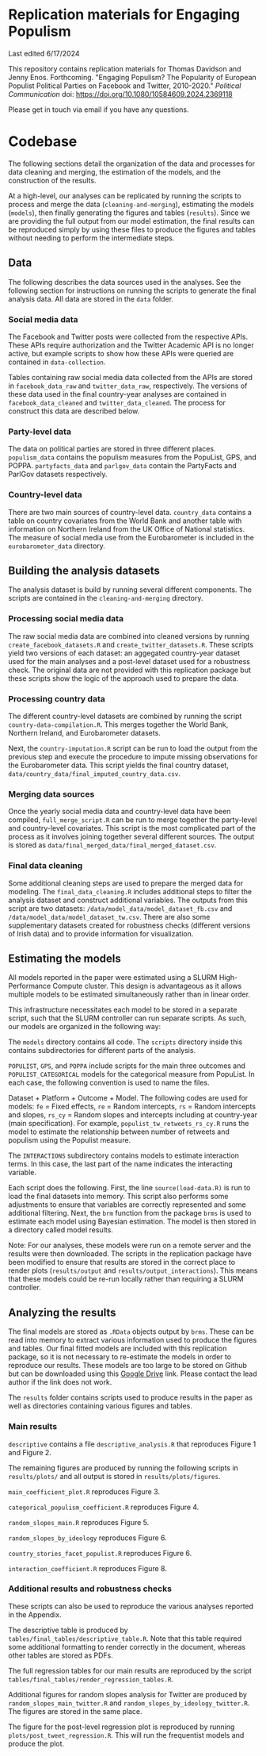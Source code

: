 # Replication materials for Engaging Populism

Last edited 6/17/2024

This repository contains replication materials for Thomas Davidson and Jenny Enos. Forthcoming. "Engaging Populism? The Popularity of European Populist Political Parties on Facebook and Twitter, 2010-2020." *Political Communication* doi: https://doi.org/10.1080/10584609.2024.2369118

Please get in touch via email if you have any questions.

# Codebase
The following sections detail the organization of the data and processes for data cleaning and merging, the estimation of the models, and the construction of the results.

At a high-level, our analyses can be replicated by running the scripts to process and merge the data (`cleaning-and-merging`), estimating the models (`models`), then finally generating the figures and tables (`results`). Since we are providing the full output from our model estimation, the final results can be reproduced simply by using these files to produce the figures and tables without needing to perform the intermediate steps.

## Data

The following describes the data sources used in the analyses. See the following section for instructions on running the scripts to generate the final analysis data. All data are stored in the `data` folder. 

### Social media data

The Facebook and Twitter posts were collected from the respective APIs. These APIs require authorization and the Twitter Academic API is no longer active, but example scripts to show how these APIs were queried are contained in `data-collection`.

Tables containing raw social media data collected from the APIs are stored in `facebook_data_raw` and `twitter_data_raw`, respectively. The versions of these data used in the final country-year analyses are contained in `facebook_data_cleaned` and `twitter_data_cleaned`. The process for construct this data are described below.

### Party-level data

The data on political parties are stored in three different places. `populism_data` contains the populism measures from the PopuList, GPS, and POPPA. `partyfacts_data` and `parlgov_data` contain the PartyFacts and ParlGov datasets respectively.

### Country-level data
There are two main sources of country-level data. `country_data` contains a table on country covariates from the World Bank and another table with information on Northern Ireland from the UK Office of National statistics. The measure of social media use from the Eurobarometer is included in the `eurobarometer_data` directory.

## Building the analysis datasets

The analysis dataset is build by running several different components. The scripts are contained in the `cleaning-and-merging` directory.

### Processing social media data
The raw social media data are combined into cleaned versions by running `create_facebook_datasets.R` and `create_twitter_datasets.R`. These scripts yield two versions of each dataset: an aggegated country-year dataset used for the main analyses and a post-level dataset used for a robustness check. The original data are not provided with this replication package but these scripts show the logic of the approach used to prepare the data.

### Processing country data
The different country-level datasets are combined by running the script `country-data-compilation.R`. This merges together the World Bank, Northern Ireland, and Eurobarometer datasets.

Next, the `country-imputation.R` script can be run to load the output from the previous step and execute the procedure to impute missing observations for the Eurobarometer data. This script yields the final country dataset, `data/country_data/final_imputed_country_data.csv`.

### Merging data sources
Once the yearly social media data and country-level data have been compiled, `full_merge_script.R` can be run to merge together the party-level and country-level covariates. This script is the most complicated part of the process as it involves joining together several different sources. The output is stored as `data/final_merged_data/final_merged_dataset.csv`.

### Final data cleaning
Some additional cleaning steps are used to prepare the merged data for modeling. The `final_data_cleaning.R` includes additional steps to filter the analysis dataset and construct additional variables. The outputs from this script are two datasets: `/data/model_data/model_dataset_fb.csv` and `/data/model_data/model_dataset_tw.csv`. There are also some supplementary datasets created for robustness checks (different versions of Irish data) and to provide information for visualization.

## Estimating the models

All models reported in the paper were estimated using a SLURM High-Performance Compute cluster. This design is advantageous as it allows multiple models to be estimated simultaneously rather than in linear order.

This infrastructure necessitates each model to be stored in a separate script, such that the SLURM controller can run separate scripts. As such, our models are organized in the following way:

The `models` directory contains all code. The `scripts` directory inside this contains subdirectories for different parts of the analysis.

`POPULIST`, `GPS`, and `POPPA` include scripts for the main three outcomes and `POPULIST_CATEGORICAL` models for the categorical measure from PopuList. In each case, the following convention is used to name the files.

Dataset + Platform + Outcome + Model. The following codes are used for models: `fe` = Fixed effects, `re` = Random intercepts, `rs` = Random intercepts and slopes, `rs_cy` = Random slopes and intercepts including at country-year (main specification). For example, `populist_tw_retweets_rs_cy.R` runs the model to estimate the relationship between number of retweets and populism using the Populist measure.

The `INTERACTIONS` subdirectory contains models to estimate interaction terms. In this case, the last part of the name indicates the interacting variable. 

Each script does the following. First, the line `source(load-data.R)` is run to load the final datasets into memory. This script also performs some adjustments to ensure that variables are correctly represented and some additional filtering. Next, the `brm` function from the package `brms` is used to estimate each model using Bayesian estimation. The model is then stored in a directory called model results.

Note: For our analyses, these models were run on a remote server and the results were then downloaded. The scripts in the replication package have been modified to ensure that results are stored in the correct place to render plots (`results/output` and `results/output_interactions`). This means that these models could be re-run locally rather than requiring a SLURM controller.

## Analyzing the results

The final models are stored as `.RData` objects output by `brms`. These can be read into memory to extract various information used to produce the figures and tables. Our final fitted models are included with this replication package, so it is not necessary to re-estimate the models in order to reproduce our results. These models are too large to be stored on Github but can be downloaded using this [Google Drive](https://drive.google.com/drive/folders/1DNpAeBIZ-jlQuwhWPZ0RjqpcGcrod9KJ?usp=sharing) link. Please contact the lead author if the link does not work.

The `results` folder contains scripts used to produce results in the paper as well as directories containing various figures and tables. 

### Main results

`descriptive` contains a file `descriptive_analysis.R` that reproduces Figure 1 and Figure 2.

The remaining figures are produced by running the following scripts in `results/plots/` and all output is stored in `results/plots/figures`.

`main_coefficient_plot.R` reproduces Figure 3.

`categorical_populism_coefficient.R` reproduces Figure 4.

`random_slopes_main.R` reproduces Figure 5.

`random_slopes_by_ideology` reproduces Figure 6.

`country_stories_facet_populist.R` reproduces Figure 6.

`interaction_coefficient.R` reproduces Figure 8.

### Additional results and robustness checks

These scripts can also be used to reproduce the various analyses reported in the Appendix.

The descriptive table is produced by `tables/final_tables/descriptive_table.R`. Note that this table required some additional formatting to render correctly in the document, whereas other tables are stored as PDFs.

The full regression tables for our main results are reproduced by the script `tables/final_tables/render_regression_tables.R`.

Additional figures for random slopes analysis for Twitter are produced by `random_slopes_main_twitter.R` and `random_slopes_by_ideology_twitter.R`. The figures are stored in the same place.

The figure for the post-level regression plot is reproduced by running `plots/post_tweet_regression.R`. This will run the frequentist models and produce the plot.
